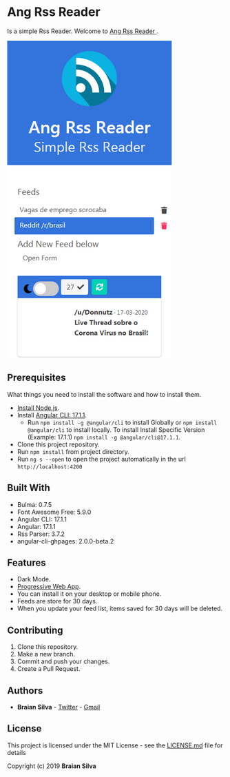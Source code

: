 # Ang Rss Reader

Is a simple Rss Reader. Welcome to [Ang Rss Reader ](https://braians.github.io/ang-rss-reader/).

![ang-rss-reader](assets/ang-rss-reader.png)

## Prerequisites

What things you need to install the software and how to install them.

* [Install Node.js](https://nodejs.org/en/).
* Install [Angular CLI: 17.1.1](https://www.npmjs.com/package/@angular/cli/v/17.1.1).
  * Run `npm install -g @angular/cli` to install Globally or `npm install @angular/cli` to install locally. To install Install Specific Version (Example: 17.1.1) `npm install -g @angular/cli@17.1.1`.
* Clone this project repository.
* Run `npm install` from project directory.
* Run `ng s --open` to open the project automatically in the url `http://localhost:4200`

## Built With

* Bulma: 0.7.5
* Font Awesome Free: 5.9.0
* Angular CLI: 17.1.1
* Angular: 17.1.1
* Rss Parser: 3.7.2
* angular-cli-ghpages: 2.0.0-beta.2

## Features

* Dark Mode.
* [Progressive Web App](https://developers.google.com/web/progressive-web-apps/).
* You can install it on your desktop or mobile phone.
* Feeds are store for 30 days.
* When you update your feed list, items saved for 30 days will be deleted.

## Contributing

1. Clone this repository.
1. Make a new branch.
1. Commit and push your changes.
1. Create a Pull Request.

## Authors

* **Braian Silva** - [Twitter](https://twitter.com/braiancode) - [Gmail](mailto:braiannogueirasilva@gmail.com)

## License

This project is licensed under the MIT License - see the [LICENSE.md](LICENSE.md) file for details

Copyright (c) 2019 **Braian Silva**

